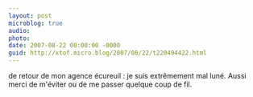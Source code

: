 ```yaml
---
layout: post
microblog: true
audio: 
photo: 
date: 2007-08-22 00:00:00 -0000
guid: http://xtof.micro.blog/2007/08/22/t220494422.html
---
```

de retour de mon agence écureuil : je suis extrêmement  mal luné. Aussi merci de m'éviter ou de me passer quelque coup de fil.
